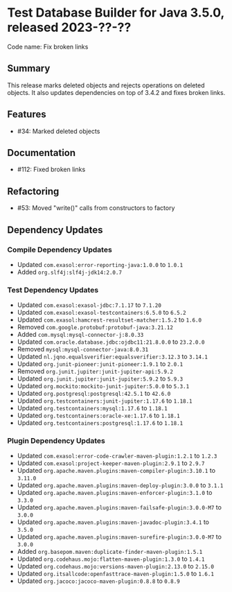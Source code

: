 # Test Database Builder for Java 3.5.0, released 2023-??-??

Code name: Fix broken links

## Summary

This release marks deleted objects and rejects operations on deleted objects. It also updates dependencies on top of 3.4.2 and fixes broken links.

## Features

* #34: Marked deleted objects

## Documentation

* #112: Fixed broken links

## Refactoring

* #53: Moved "write()" calls from constructors to factory

## Dependency Updates

### Compile Dependency Updates

* Updated `com.exasol:error-reporting-java:1.0.0` to `1.0.1`
* Added `org.slf4j:slf4j-jdk14:2.0.7`

### Test Dependency Updates

* Updated `com.exasol:exasol-jdbc:7.1.17` to `7.1.20`
* Updated `com.exasol:exasol-testcontainers:6.5.0` to `6.5.2`
* Updated `com.exasol:hamcrest-resultset-matcher:1.5.2` to `1.6.0`
* Removed `com.google.protobuf:protobuf-java:3.21.12`
* Added `com.mysql:mysql-connector-j:8.0.33`
* Updated `com.oracle.database.jdbc:ojdbc11:21.8.0.0` to `23.2.0.0`
* Removed `mysql:mysql-connector-java:8.0.31`
* Updated `nl.jqno.equalsverifier:equalsverifier:3.12.3` to `3.14.1`
* Updated `org.junit-pioneer:junit-pioneer:1.9.1` to `2.0.1`
* Removed `org.junit.jupiter:junit-jupiter-api:5.9.2`
* Updated `org.junit.jupiter:junit-jupiter:5.9.2` to `5.9.3`
* Updated `org.mockito:mockito-junit-jupiter:5.0.0` to `5.3.1`
* Updated `org.postgresql:postgresql:42.5.1` to `42.6.0`
* Updated `org.testcontainers:junit-jupiter:1.17.6` to `1.18.1`
* Updated `org.testcontainers:mysql:1.17.6` to `1.18.1`
* Updated `org.testcontainers:oracle-xe:1.17.6` to `1.18.1`
* Updated `org.testcontainers:postgresql:1.17.6` to `1.18.1`

### Plugin Dependency Updates

* Updated `com.exasol:error-code-crawler-maven-plugin:1.2.1` to `1.2.3`
* Updated `com.exasol:project-keeper-maven-plugin:2.9.1` to `2.9.7`
* Updated `org.apache.maven.plugins:maven-compiler-plugin:3.10.1` to `3.11.0`
* Updated `org.apache.maven.plugins:maven-deploy-plugin:3.0.0` to `3.1.1`
* Updated `org.apache.maven.plugins:maven-enforcer-plugin:3.1.0` to `3.3.0`
* Updated `org.apache.maven.plugins:maven-failsafe-plugin:3.0.0-M7` to `3.0.0`
* Updated `org.apache.maven.plugins:maven-javadoc-plugin:3.4.1` to `3.5.0`
* Updated `org.apache.maven.plugins:maven-surefire-plugin:3.0.0-M7` to `3.0.0`
* Added `org.basepom.maven:duplicate-finder-maven-plugin:1.5.1`
* Updated `org.codehaus.mojo:flatten-maven-plugin:1.3.0` to `1.4.1`
* Updated `org.codehaus.mojo:versions-maven-plugin:2.13.0` to `2.15.0`
* Updated `org.itsallcode:openfasttrace-maven-plugin:1.5.0` to `1.6.1`
* Updated `org.jacoco:jacoco-maven-plugin:0.8.8` to `0.8.9`
